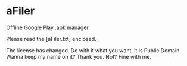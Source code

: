 # aFiler
Offline Google Play .apk manager

Please read the [aFiler.txt] enclosed.

The license has changed. Do with it what you want, it is Public Domain. Wanna keep my name on it? Thank you. Not? Fine with me.
